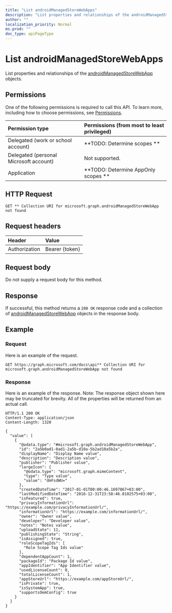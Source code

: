 ```yaml
---
title: "List androidManagedStoreWebApps"
description: "List properties and relationships of the androidManagedStoreWebApp objects."
author: ""
localization_priority: Normal
ms.prod: ""
doc_type: apiPageType
---
```


# List androidManagedStoreWebApps

List properties and relationships of the [androidManagedStoreWebApp](../resources/androidmanagedstorewebapp.md) objects.

## Permissions
One of the following permissions is required to call this API. To learn more, including how to choose permissions, see [Permissions](/concepts/permissions-reference.md).

|Permission type|Permissions (from most to least privileged)|
|:---|:---|
|Delegated (work or school account)|**TODO: Determine scopes **|
|Delegated (personal Microsoft account)|Not supported.|
|Application|**TODO: Determine AppOnly scopes **|

## HTTP Request
<!-- {
  "blockType": "ignored"
}
-->
``` http
GET ** Collection URI for microsoft.graph.androidManagedStoreWebApp not found
```

## Request headers
|Header|Value|
|:---|:---|
|Authorization|Bearer {token}|

## Request body
Do not supply a request body for this method.

## Response
If successful, this method returns a `200 OK` response code and a collection of [androidManagedStoreWebApp](../resources/androidmanagedstorewebapp.md) objects in the response body.

## Example

### Request
Here is an example of the request.
<!-- {
  "blockType": "request",
  "name": "get_androidmanagedstorewebapp"
}
-->
``` http
GET https://graph.microsoft.com/docs\api** Collection URI for microsoft.graph.androidManagedStoreWebApp not found
```

### Response
Here is an example of the response. Note: The response object shown here may be truncated for brevity. All of the properties will be returned from an actual call.
<!-- {
  "blockType": "response",
  "truncated": true,
  "@odata.type": "collection(microsoft.graph.androidmanagedstorewebapp)"
}
-->
``` http
HTTP/1.1 200 OK
Content-Type: application/json
Content-Length: 1320

{
  "value": [
    {
      "@odata.type": "#microsoft.graph.androidManagedStoreWebApp",
      "id": "2a5b0ad1-0ad1-2a5b-d10a-5b2ad10a5b2a",
      "displayName": "Display Name value",
      "description": "Description value",
      "publisher": "Publisher value",
      "largeIcon": {
        "@odata.type": "microsoft.graph.mimeContent",
        "type": "Type value",
        "value": "dmFsdWU="
      },
      "createdDateTime": "2017-01-01T00:00:46.1697867+03:00",
      "lastModifiedDateTime": "2016-12-31T23:58:46.8102575+03:00",
      "isFeatured": true,
      "privacyInformationUrl": "https://example.com/privacyInformationUrl/",
      "informationUrl": "https://example.com/informationUrl/",
      "owner": "Owner value",
      "developer": "Developer value",
      "notes": "Notes value",
      "uploadState": 11,
      "publishingState": "String",
      "isAssigned": true,
      "roleScopeTagIds": [
        "Role Scope Tag Ids value"
      ],
      "dependentAppCount": 1,
      "packageId": "Package Id value",
      "appIdentifier": "App Identifier value",
      "usedLicenseCount": 0,
      "totalLicenseCount": 1,
      "appStoreUrl": "https://example.com/appStoreUrl/",
      "isPrivate": true,
      "isSystemApp": true,
      "supportsOemConfig": true
    }
  ]
}
```

